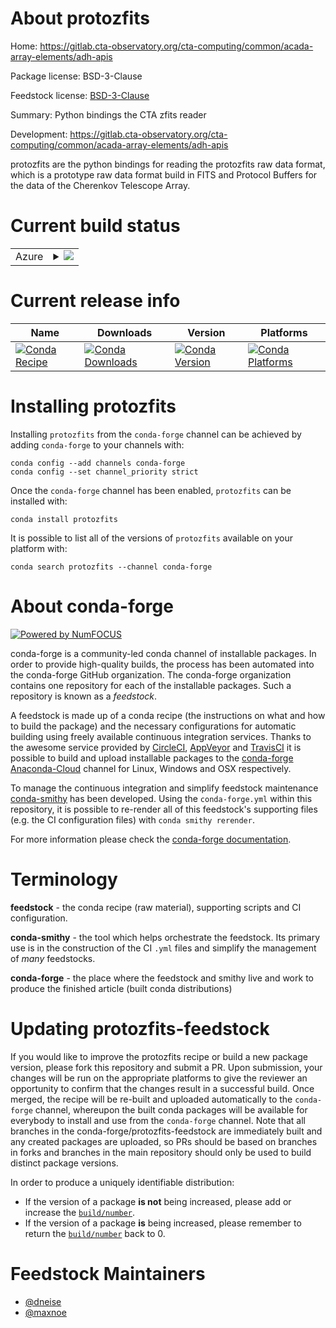About protozfits
================

Home: https://gitlab.cta-observatory.org/cta-computing/common/acada-array-elements/adh-apis

Package license: BSD-3-Clause

Feedstock license: [BSD-3-Clause](https://github.com/conda-forge/protozfits-feedstock/blob/master/LICENSE.txt)

Summary: Python bindings the CTA zfits reader

Development: https://gitlab.cta-observatory.org/cta-computing/common/acada-array-elements/adh-apis

protozfits are the python bindings for reading the protozfits raw data format,
which is a prototype raw data format build in FITS and Protocol Buffers for
the data of the Cherenkov Telescope Array.


Current build status
====================


<table>
    
  <tr>
    <td>Azure</td>
    <td>
      <details>
        <summary>
          <a href="https://dev.azure.com/conda-forge/feedstock-builds/_build/latest?definitionId=12206&branchName=master">
            <img src="https://dev.azure.com/conda-forge/feedstock-builds/_apis/build/status/protozfits-feedstock?branchName=master">
          </a>
        </summary>
        <table>
          <thead><tr><th>Variant</th><th>Status</th></tr></thead>
          <tbody><tr>
              <td>linux_64_python3.7.____cpython</td>
              <td>
                <a href="https://dev.azure.com/conda-forge/feedstock-builds/_build/latest?definitionId=12206&branchName=master">
                  <img src="https://dev.azure.com/conda-forge/feedstock-builds/_apis/build/status/protozfits-feedstock?branchName=master&jobName=linux&configuration=linux_64_python3.7.____cpython" alt="variant">
                </a>
              </td>
            </tr><tr>
              <td>linux_64_python3.8.____cpython</td>
              <td>
                <a href="https://dev.azure.com/conda-forge/feedstock-builds/_build/latest?definitionId=12206&branchName=master">
                  <img src="https://dev.azure.com/conda-forge/feedstock-builds/_apis/build/status/protozfits-feedstock?branchName=master&jobName=linux&configuration=linux_64_python3.8.____cpython" alt="variant">
                </a>
              </td>
            </tr><tr>
              <td>linux_64_python3.9.____cpython</td>
              <td>
                <a href="https://dev.azure.com/conda-forge/feedstock-builds/_build/latest?definitionId=12206&branchName=master">
                  <img src="https://dev.azure.com/conda-forge/feedstock-builds/_apis/build/status/protozfits-feedstock?branchName=master&jobName=linux&configuration=linux_64_python3.9.____cpython" alt="variant">
                </a>
              </td>
            </tr><tr>
              <td>osx_64_python3.7.____cpython</td>
              <td>
                <a href="https://dev.azure.com/conda-forge/feedstock-builds/_build/latest?definitionId=12206&branchName=master">
                  <img src="https://dev.azure.com/conda-forge/feedstock-builds/_apis/build/status/protozfits-feedstock?branchName=master&jobName=osx&configuration=osx_64_python3.7.____cpython" alt="variant">
                </a>
              </td>
            </tr><tr>
              <td>osx_64_python3.8.____cpython</td>
              <td>
                <a href="https://dev.azure.com/conda-forge/feedstock-builds/_build/latest?definitionId=12206&branchName=master">
                  <img src="https://dev.azure.com/conda-forge/feedstock-builds/_apis/build/status/protozfits-feedstock?branchName=master&jobName=osx&configuration=osx_64_python3.8.____cpython" alt="variant">
                </a>
              </td>
            </tr><tr>
              <td>osx_64_python3.9.____cpython</td>
              <td>
                <a href="https://dev.azure.com/conda-forge/feedstock-builds/_build/latest?definitionId=12206&branchName=master">
                  <img src="https://dev.azure.com/conda-forge/feedstock-builds/_apis/build/status/protozfits-feedstock?branchName=master&jobName=osx&configuration=osx_64_python3.9.____cpython" alt="variant">
                </a>
              </td>
            </tr>
          </tbody>
        </table>
      </details>
    </td>
  </tr>
</table>

Current release info
====================

| Name | Downloads | Version | Platforms |
| --- | --- | --- | --- |
| [![Conda Recipe](https://img.shields.io/badge/recipe-protozfits-green.svg)](https://anaconda.org/conda-forge/protozfits) | [![Conda Downloads](https://img.shields.io/conda/dn/conda-forge/protozfits.svg)](https://anaconda.org/conda-forge/protozfits) | [![Conda Version](https://img.shields.io/conda/vn/conda-forge/protozfits.svg)](https://anaconda.org/conda-forge/protozfits) | [![Conda Platforms](https://img.shields.io/conda/pn/conda-forge/protozfits.svg)](https://anaconda.org/conda-forge/protozfits) |

Installing protozfits
=====================

Installing `protozfits` from the `conda-forge` channel can be achieved by adding `conda-forge` to your channels with:

```
conda config --add channels conda-forge
conda config --set channel_priority strict
```

Once the `conda-forge` channel has been enabled, `protozfits` can be installed with:

```
conda install protozfits
```

It is possible to list all of the versions of `protozfits` available on your platform with:

```
conda search protozfits --channel conda-forge
```


About conda-forge
=================

[![Powered by
NumFOCUS](https://img.shields.io/badge/powered%20by-NumFOCUS-orange.svg?style=flat&colorA=E1523D&colorB=007D8A)](https://numfocus.org)

conda-forge is a community-led conda channel of installable packages.
In order to provide high-quality builds, the process has been automated into the
conda-forge GitHub organization. The conda-forge organization contains one repository
for each of the installable packages. Such a repository is known as a *feedstock*.

A feedstock is made up of a conda recipe (the instructions on what and how to build
the package) and the necessary configurations for automatic building using freely
available continuous integration services. Thanks to the awesome service provided by
[CircleCI](https://circleci.com/), [AppVeyor](https://www.appveyor.com/)
and [TravisCI](https://travis-ci.com/) it is possible to build and upload installable
packages to the [conda-forge](https://anaconda.org/conda-forge)
[Anaconda-Cloud](https://anaconda.org/) channel for Linux, Windows and OSX respectively.

To manage the continuous integration and simplify feedstock maintenance
[conda-smithy](https://github.com/conda-forge/conda-smithy) has been developed.
Using the ``conda-forge.yml`` within this repository, it is possible to re-render all of
this feedstock's supporting files (e.g. the CI configuration files) with ``conda smithy rerender``.

For more information please check the [conda-forge documentation](https://conda-forge.org/docs/).

Terminology
===========

**feedstock** - the conda recipe (raw material), supporting scripts and CI configuration.

**conda-smithy** - the tool which helps orchestrate the feedstock.
                   Its primary use is in the construction of the CI ``.yml`` files
                   and simplify the management of *many* feedstocks.

**conda-forge** - the place where the feedstock and smithy live and work to
                  produce the finished article (built conda distributions)


Updating protozfits-feedstock
=============================

If you would like to improve the protozfits recipe or build a new
package version, please fork this repository and submit a PR. Upon submission,
your changes will be run on the appropriate platforms to give the reviewer an
opportunity to confirm that the changes result in a successful build. Once
merged, the recipe will be re-built and uploaded automatically to the
`conda-forge` channel, whereupon the built conda packages will be available for
everybody to install and use from the `conda-forge` channel.
Note that all branches in the conda-forge/protozfits-feedstock are
immediately built and any created packages are uploaded, so PRs should be based
on branches in forks and branches in the main repository should only be used to
build distinct package versions.

In order to produce a uniquely identifiable distribution:
 * If the version of a package **is not** being increased, please add or increase
   the [``build/number``](https://docs.conda.io/projects/conda-build/en/latest/resources/define-metadata.html#build-number-and-string).
 * If the version of a package **is** being increased, please remember to return
   the [``build/number``](https://docs.conda.io/projects/conda-build/en/latest/resources/define-metadata.html#build-number-and-string)
   back to 0.

Feedstock Maintainers
=====================

* [@dneise](https://github.com/dneise/)
* [@maxnoe](https://github.com/maxnoe/)

